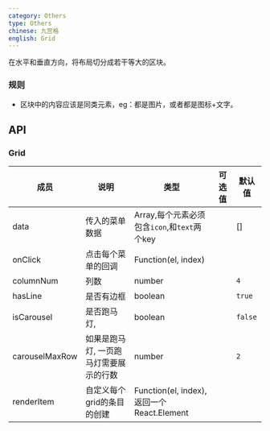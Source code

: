 ```yaml
---
category: Others
type: Others
chinese: 九宫格
english: Grid
---
```


在水平和垂直方向，将布局切分成若干等大的区块。

### 规则
- 区块中的内容应该是同类元素，eg：都是图片，或者都是图标+文字。


## API

### Grid
| 成员        | 说明           | 类型       |   可选值     | 默认值       |
|------------|----------------|-----------|---------|--------------|
| data    |    传入的菜单数据     | Array,每个元素必须包含`icon`,和`text`两个key   |  | [] |
| onClick    |   点击每个菜单的回调     | Function(el, index)  |  |  |
| columnNum    |   列数     | number  |  | `4` |
| hasLine    |   是否有边框     | boolean  |  | `true` |
| isCarousel    |   是否跑马灯,     | boolean  |  | `false` |
| carouselMaxRow    |   如果是跑马灯, 一页跑马灯需要展示的行数   | number  |  | `2` |
| renderItem    |   自定义每个grid的条目的创建   | Function(el, index), 返回一个React.Element  |  |  |
